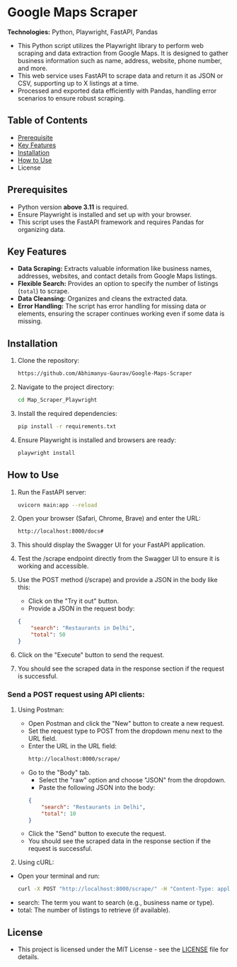 # Google Maps Scraper

**Technologies:** Python, Playwright, FastAPI, Pandas

- This Python script utilizes the Playwright library to perform web scraping and data extraction from Google Maps. It is designed to gather business information such as name, address, website, phone number, and more.
- This web service uses FastAPI to scrape data and return it as JSON or CSV, supporting up to X listings at a time.
- Processed and exported data efficiently with Pandas, handling error scenarios to ensure robust scraping.

## Table of Contents
- [Prerequisite](#prerequisites)
- [Key Features](#key-features)
- [Installation](#installation)
- [How to Use](#how-to-use)
- License

## Prerequisites

- Python version **above 3.11** is required.
- Ensure Playwright is installed and set up with your browser.
- This script uses the FastAPI framework and requires Pandas for organizing data.

## Key Features

- **Data Scraping:** Extracts valuable information like business names, addresses, websites, and contact details from Google Maps listings.
- **Flexible Search:** Provides an option to specify the number of listings (`total`) to scrape.
- **Data Cleansing:** Organizes and cleans the extracted data.
- **Error Handling:** The script has error handling for missing data or elements, ensuring the scraper continues working even if some data is missing.

## Installation

1. Clone the repository:
   ```bash
   https://github.com/Abhimanyu-Gaurav/Google-Maps-Scraper

2. Navigate to the project directory:
   ```bash
   cd Map_Scraper_Playwright
3. Install the required dependencies:
   ```bash
   pip install -r requirements.txt
4. Ensure Playwright is installed and browsers are ready:
   ```bash
   playwright install
   
## How to Use

1. Run the FastAPI server:
   ```bash
   uvicorn main:app --reload


2. Open your browser (Safari, Chrome, Brave) and enter the URL:
   ```bash
   http://localhost:8000/docs#

3. This should display the Swagger UI for your FastAPI application.

4. Test the /scrape endpoint directly from the Swagger UI to ensure it is working and accessible.

5. Use the POST method (/scrape) and provide a JSON in the body like this:
    - Click on the "Try it out" button.
    - Provide a JSON in the request body:
    ```json
    {
        "search": "Restaurants in Delhi",
        "total": 50
    }

6. Click on the "Execute" button to send the request.

7. You should see the scraped data in the response section if the request is successful.
   

### Send a POST request using API clients:
1. Using Postman:
    - Open Postman and click the "New" button to create a new request.
    - Set the request type to POST from the dropdown menu next to the URL field.
    - Enter the URL in the URL field:
      ```bash
      http://localhost:8000/scrape/

    -  Go to the "Body" tab.
        - Select the "raw" option and choose "JSON" from the dropdown.
        - Paste the following JSON into the body:
        ```json
        {
            "search": "Restaurants in Delhi",
            "total": 10
        }

    - Click the "Send" button to execute the request.
    - You should see the scraped data in the response section if the request is successful. 

2. Using cURL:
- Open your terminal and run:
    ```bash
    curl -X POST "http://localhost:8000/scrape/" -H "Content-Type: application/json" -d '{"search": "Restaurants in Delhi", "total": 5}'
    
- search: The term you want to search (e.g., business name or type).
- total: The number of listings to retrieve (if available).
    

## License

- This project is licensed under the MIT License - see the [LICENSE](LICENSE) file for details.
